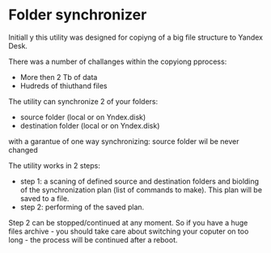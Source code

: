 # Folder synchronizer

Initiall y this utility was designed for copiyng of a big file structure to Yandex Desk.

There was a number of challanges within the copyiong pprocess:

- More then 2 Tb of data
- Hudreds of thiuthand files  


The utility can synchronize 2 of your folders:

- source folder (local or on Yndex.disk)
- destination folder (local or on Yndex.disk)

with a garantue of one way synchronizing: source folder wil be never changed 


The utility works in 2 steps:  

- step 1: a scaning of defined source and destination folders and biolding of the synchronization plan (list of commands to make). This plan will be saved to a file.
- step 2: performing of the saved plan.    

Step 2 can be stopped/continued at any moment. So if you have a huge files archive - you should take care about switching your coputer on too long - the process will be continued after a reboot. 